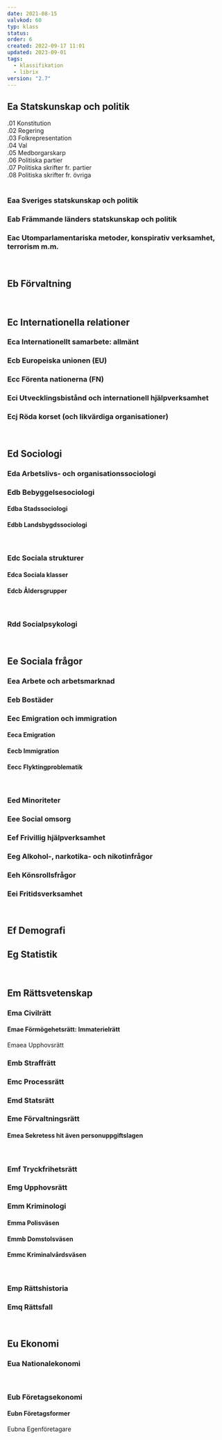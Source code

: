 ```yaml
---
date: 2021-08-15
valvkod: 60
typ: klass
status: 
order: 6
created: 2022-09-17 11:01
updated: 2023-09-01
tags:
  - klassifikation
  - librix
version: "2.7"
---
```


## Ea           Statskunskap och politik
.01             Konstitution<br>
.02             Regering<br>
.03             Folkrepresentation<br>
.04             Val<br>
.05             Medborgarskarp<br>
.06             Politiska partier<br>
.07             Politiska skrifter fr. partier<br>
.08             Politiska skrifter fr. övriga<br>
<br>

### Eaa Sveriges statskunskap och politik
### Eab Främmande länders statskunskap och politik
### Eac Utomparlamentariska metoder, kon­spirativ verksamhet, terrorism m.m.
<br>

## Eb Förvaltning
<br>

## Ec Internationella relationer
### Eca Internationellt samarbete: allmänt
### Ecb Europeiska unionen (EU)
### Ecc Förenta nationerna (FN)
### Eci Utvecklingsbistånd och internationell hjälpverksamhet
### Ecj Röda korset (och likvärdiga organi­sationer)
<br>

## Ed Sociologi
### Eda Arbetslivs- och organisationssociologi
### Edb Bebyggelsesociologi
#### Edba Stadssociologi
#### Edbb Landsbygdssociologi
<br>

### Edc Sociala strukturer
#### Edca Sociala klasser
#### Edcb Åldersgrupper
<br>

### Rdd Socialpsykologi
<br>

## Ee Sociala frågor
### Eea Arbete och arbetsmarknad
### Eeb Bostäder
### Eec Emigration och immigration
#### Eeca Emigration
#### Eecb Immigration
#### Eecc Flyktingproblematik
<br>

### Eed Minoriteter
### Eee Social omsorg
### Eef Frivillig hjälpverksamhet
### Eeg Alkohol-, narkotika- och nikotin­frågor
### Eeh Könsrollsfrågor
### Eei Fritidsverksamhet
<br>

## Ef Demografi
## Eg Statistik
<br>

## Em Rättsvetenskap
### Ema Civilrätt
#### Emae Förmögehetsrätt: Immaterielrätt
Emaea  Upphovsrätt
<br>

### Emb Straffrätt
### Emc Processrätt
### Emd Statsrätt
### Eme Förvaltningsrätt
#### Emea Sekretess hit även personuppgiftslagen
<br>

### Emf Tryckfrihetsrätt
### Emg Upphovsrätt
### Emm Kriminologi
#### Emma Polisväsen
#### Emmb Domstolsväsen
#### Emmc Kriminalvårdsväsen
<br>

### Emp Rättshistoria
### Emq Rättsfall
<br>

## Eu Ekonomi
### Eua Nationalekonomi
<br>

### Eub Företagsekonomi
#### Eubn Företagsformer
Eubna  Egenföretagare
